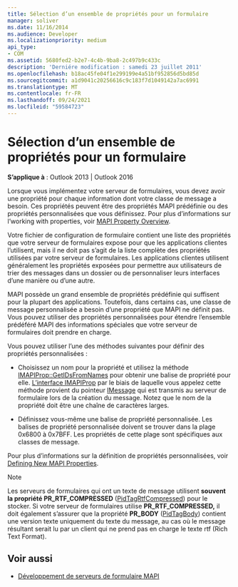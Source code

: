 ```yaml
---
title: Sélection d’un ensemble de propriétés pour un formulaire
manager: soliver
ms.date: 11/16/2014
ms.audience: Developer
ms.localizationpriority: medium
api_type:
- COM
ms.assetid: 5680fed2-b2e7-4c4b-9ba8-2c497b9c433c
description: 'Derniére modification : samedi 23 juillet 2011'
ms.openlocfilehash: b18ac45fe04f1e299199e4a51bf952856d5bd85d
ms.sourcegitcommit: a1d9041c20256616c9c183f7d1049142a7ac6991
ms.translationtype: MT
ms.contentlocale: fr-FR
ms.lasthandoff: 09/24/2021
ms.locfileid: "59584723"
---
```

# <a name="choosing-a-forms-property-set"></a>Sélection d’un ensemble de propriétés pour un formulaire

**S’applique à** : Outlook 2013 | Outlook 2016 
  
Lorsque vous implémentez votre serveur de formulaires, vous devez avoir une propriété pour chaque information dont votre classe de message a besoin. Ces propriétés peuvent être des propriétés MAPI prédéfinie ou des propriétés personnalisées que vous définissez. Pour plus d’informations sur l’working with properties, voir [MAPI Property Overview](mapi-property-overview.md).
  
Votre fichier de configuration de formulaire contient une liste des propriétés que votre serveur de formulaires expose pour que les applications clientes l’utilisent, mais il ne doit pas s’agit de la liste complète des propriétés utilisées par votre serveur de formulaires. Les applications clientes utilisent généralement les propriétés exposées pour permettre aux utilisateurs de trier des messages dans un dossier ou de personnaliser leurs interfaces d’une manière ou d’une autre.
  
MAPI possède un grand ensemble de propriétés prédéfinie qui suffisent pour la plupart des applications. Toutefois, dans certains cas, une classe de message personnalisée a besoin d’une propriété que MAPI ne définit pas. Vous pouvez utiliser des propriétés personnalisées pour étendre l’ensemble prédéféré MAPI des informations spéciales que votre serveur de formulaires doit prendre en charge.
  
Vous pouvez utiliser l’une des méthodes suivantes pour définir des propriétés personnalisées :
  
- Choisissez un nom pour la propriété et utilisez la méthode [IMAPIProp::GetIDsFromNames](imapiprop-getidsfromnames.md) pour obtenir une balise de propriété pour elle. [L’interface IMAPIProp](imapipropiunknown.md) par le biais de laquelle vous appelez cette méthode provient du pointeur [IMessage](imessageimapiprop.md) qui est transmis au serveur de formulaire lors de la création du message. Notez que le nom de la propriété doit être une chaîne de caractères larges. 
    
- Définissez vous-même une balise de propriété personnalisée. Les balises de propriété personnalisée doivent se trouver dans la plage 0x6800 à 0x7BFF. Les propriétés de cette plage sont spécifiques aux classes de message.
    
Pour plus d’informations sur la définition de propriétés personnalisées, voir [Defining New MAPI Properties](defining-new-mapi-properties.md).
  
> [!NOTE]
> Les serveurs de formulaires qui ont un texte de message utilisent **souvent la propriété PR_RTF_COMPRESSED** ([PidTagRtfCompressed](pidtagrtfcompressed-canonical-property.md)) pour le stocker. Si votre serveur de formulaires utilise **PR_RTF_COMPRESSED,** il doit également s’assurer que la propriété **PR_BODY** ([PidTagBody](pidtagbody-canonical-property.md)) contient une version texte uniquement du texte du message, au cas où le message résultant serait lu par un client qui ne prend pas en charge le texte rtf (Rich Text Format). 
  
## <a name="see-also"></a>Voir aussi

- [Développement de serveurs de formulaire MAPI](developing-mapi-form-servers.md)

